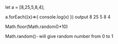 let a = [8,25,5,8,4];

a.forEach((x)=>{
    console.log(x)
})
output 
8
25
5
8
4

<!-- to generate random number  -->
Math.floor(Math.random()*10)

Math.random()- will give random number from 0 to 1